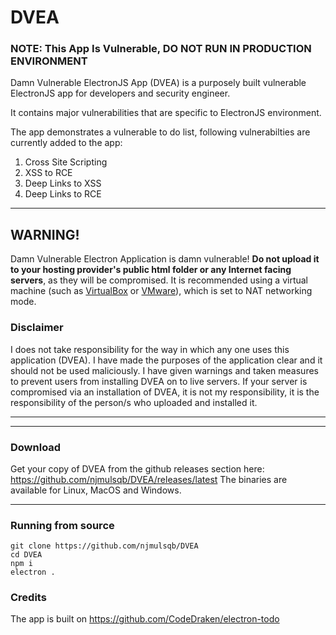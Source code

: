 # DVEA
### NOTE: This App Is Vulnerable, DO NOT RUN IN PRODUCTION ENVIRONMENT
Damn Vulnerable ElectronJS App (DVEA) is a purposely built vulnerable ElectronJS app for developers and security engineer.

It contains major vulnerabilities that are specific to ElectronJS environment.

The app demonstrates a vulnerable to do list, following vulnerabilties are currently added to the app:
1. Cross Site Scripting
2. XSS to RCE
3. Deep Links to XSS
4. Deep Links to RCE

- - -

## WARNING!

Damn Vulnerable Electron Application is damn vulnerable! **Do not upload it to your hosting provider's public html folder or any Internet facing servers**, as they will be compromised. It is recommended using a virtual machine (such as [VirtualBox](https://www.virtualbox.org/) or [VMware](https://www.vmware.com/)), which is set to NAT networking mode.

### Disclaimer

I does not take responsibility for the way in which any one uses this application (DVEA). I have made the purposes of the application clear and it should not be used maliciously. I have given warnings and taken measures to prevent users from installing DVEA on to live servers. If your server is compromised via an installation of DVEA, it is not my responsibility, it is the responsibility of the person/s who uploaded and installed it.

- - -

- - -
### Download
Get your copy of DVEA from the github releases section here: https://github.com/njmulsqb/DVEA/releases/latest
The binaries are available for Linux, MacOS and Windows.
- - -

### Running from source
```
git clone https://github.com/njmulsqb/DVEA
cd DVEA
npm i
electron .

```



### Credits
The app is built on https://github.com/CodeDraken/electron-todo
